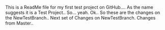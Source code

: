 This is a ReadMe file for my first test project on GitHub.... As the name suggests it is a Test Project.. So... yeah.
Ok.. So these are the changes on the NewTestBranch..
Next set of Changes on NewTestBranch.
Changes from Master..
